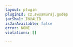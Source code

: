 ```yaml
---
layout: plugin
pluginId: cz.swsamuraj.godep
jarSha1: INVALID
isJarAvailable: false
error: NONE
violations: []

---
```


